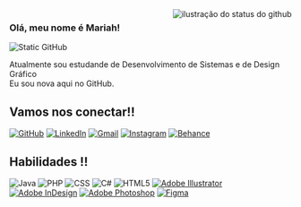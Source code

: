 <img align='right' src="https://github-readme-stats.vercel.app/api?username=devMariah&show_icons=true&title_color=c792ea&text_color=a6accd&icon_color=89ddff&bg_color=292d3e&cache_seconds=2300" alt="ilustração do status do github">

### Olá, meu nome é Mariah!

<img src="https://img.shields.io/static/v1?label=Overview&message=devMariah&color=292d3e&style=for-the-badge&logo=GitHub" alt="Static GitHub">

<p>Atualmente sou estudande de Desenvolvimento de Sistemas e de Design Gráfico<br/> Eu sou nova aqui no GitHub. <br/>  </p>

## Vamos nos conectar!!
[![GitHub](https://img.shields.io/badge/GitHub-292d3e?style=for-the-badge&logo=github&logoColor=white)](https://github.com/devMariah)
[![LinkedIn](https://img.shields.io/badge/LinkedIn-292d3e?style=for-the-badge&logo=linkedin&logoColor=white)](https://br.linkedin.com/in/mariah-queiroz/)
[![Gmail](https://img.shields.io/badge/Gmail-292d3e?style=for-the-badge&logo=gmail&logoColor=white)](mailto:mariaheduardaegi@gmail.com)
[![Instagram](https://img.shields.io/badge/-Instagram-292d3e?style=for-the-badge&logo=instagram&logoColor=white)](https://www.instagram.com/mahxh.exe/)
[![Behance](https://img.shields.io/badge/Behance-292d3e?style=for-the-badge&logo=behance&logoColor=white)](#)

## Habilidades !!
![Java](https://img.shields.io/badge/java-292d3e.svg?style=for-the-badge&logo=openjdk&logoColor=white)
![PHP](https://img.shields.io/badge/PHP-292d3e?style=for-the-badge&logo=php&logoColor=white)
![CSS](https://img.shields.io/badge/CSS-292d3e?&style=for-the-badge&logo=css3&logoColor=white)
![C#](https://img.shields.io/badge/C%23-292d3e?style=for-the-badge&logo=c-sharp&logoColor=white)
![HTML5](https://img.shields.io/badge/HTML5-292d3e?style=for-the-badge&logo=html5&logoColor=white)
[![Adobe Illustrator](https://img.shields.io/badge/Adobe%20Illustrator-292d3e?style=for-the-badge&logo=adobe%20illustrator&logoColor=white)](#)
[![Adobe InDesign](https://img.shields.io/badge/Adobe%20InDesign-292d3e?style=for-the-badge&logo=adobeindesign&logoColor=white)](#)
[![Adobe Photoshop](https://img.shields.io/badge/Adobe%20Photoshop-292d3e?style=for-the-badge&logo=Adobe%20Photoshop&logoColor=white)](#)
[![Figma](https://img.shields.io/badge/Figma-292d3e?style=for-the-badge&logo=figma&logoColor=white)](#)

